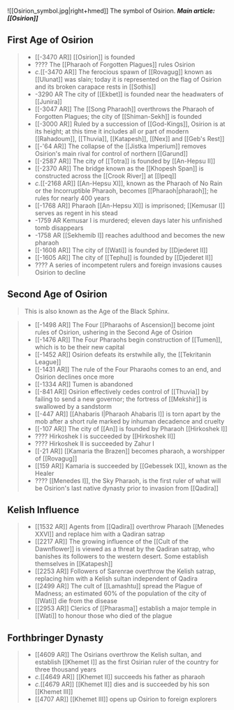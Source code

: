 ![[Osirion_symbol.jpg|right+hmed]] 
 The symbol of Osirion.
***Main article: [[Osirion]]***


## First Age of Osirion

> - [[-3470 AR]] [[Osirion]] is founded
> - ???? The [[Pharaoh of Forgotten Plagues]] rules Osirion
> - *c.*[[-3470 AR]] The ferocious spawn of [[Rovagug]] known as [[Ulunat]] was slain; today it is represented on the flag of Osirion and its broken carapace rests in [[Sothis]]
> - -3290 AR The city of [[Ekbet]] is founded near the headwaters of [[Junira]]
> - [[-3047 AR]] The [[Song Pharaoh]] overthrows the Pharaoh of Forgotten Plagues; the city of [[Shiman-Sekh]] is founded
> - [[-3000 AR]] Ruled by a succession of [[God-Kings]], Osirion is at its height; at this time it includes all or part of modern [[Rahadoum]], [[Thuvia]], [[Katapesh]], [[Nex]] and [[Geb's Rest]]
> - [[-'64 AR]] The collapse of the [[Jistka Imperium]] removes Osirion's main rival for control of northern [[Garund]]
> - [[-2587 AR]] The city of [[Totra]] is founded by [[An-Hepsu II]]
> - [[-2370 AR]] The bridge known as the [[Khopesh Span]] is constructed across the [[Crook River]] at [[Ipeq]]
> - *c.*[[-2168 AR]] [[An-Hepsu XI]], known as the Pharaoh of No Rain or the Incorruptible Pharaoh, becomes [[Pharaoh|pharaoh]]; he rules for nearly 400 years
> - [[-1768 AR]] Pharaoh [[An-Hepsu XI]] is imprisoned; [[Kemusar I]] serves as regent in his stead
> - -1759 AR Kemusar I is murdered; eleven days later his unfinished tomb disappears
> - -1758 AR [[Sekhemib I]] reaches adulthood and becomes the new pharaoh
> - [[-1608 AR]] The city of [[Wati]] is founded by [[Djederet II]]
> - [[-1605 AR]] The city of [[Tephu]] is founded by [[Djederet II]]
> - ???? A series of incompetent rulers and foreign invasions causes Osirion to decline

## Second Age of Osirion

> This is also known as the Age of the Black Sphinx.

> - [[-1498 AR]] The Four [[Pharaohs of Ascension]] become joint rules of Osirion, ushering in the Second Age of Osirion
> - [[-1476 AR]] The Four Pharaohs begin construction of [[Tumen]], which is to be their new capital
> - [[-1452 AR]] Osirion defeats its erstwhile ally, the [[Tekritanin League]]
> - [[-1431 AR]] The rule of the Four Pharaohs comes to an end, and Osirion declines once more
> - [[-1334 AR]] Tumen is abandoned
> - [[-841 AR]] Osirion effectively cedes control of [[Thuvia]] by failing to send a new governor; the fortress of [[Mekshir]] is swallowed by a sandstorm
> - [[-447 AR]] [[Ahabaris I|Pharaoh Ahabaris I]] is torn apart by the mob after a short rule marked by inhuman decadence and cruelty
> - [[-107 AR]] The city of [[An]] is founded by Pharaoh [[Hirkoshek I]]
> - ???? Hirkoshek I is succeeded by [[Hirkoshek II]]
> - ???? Hirkoshek II is succeeded by Zahur I
> - [[-21 AR]] [[Kamaria the Brazen]] becomes pharaoh, a worshipper of [[Rovagug]]
> - [[159 AR]] Kamaria is succeeded by [[Gebessek IX]], known as the Healer
> - ???? [[Menedes I]], the Sky Pharaoh, is the first ruler of what will be Osirion's last native dynasty prior to invasion from [[Qadira]]

## Kelish Influence

> - [[1532 AR]] Agents from [[Qadira]] overthrow Pharaoh [[Menedes XXVI]] and replace him with a Qadiran satrap
> - [[2217 AR]] The growing influence of the [[Cult of the Dawnflower]] is viewed as a threat by the Qadiran satrap, who banishes its followers to the western desert. Some establish themselves in [[Katapesh]]
> - [[2253 AR]] Followers of Sarenrae overthrow the Kelish satrap, replacing him with a Kelish sultan independent of Qadira
> - [[2499 AR]] The cult of [[Lamashtu]] spread the Plague of Madness; an estimated 60% of the population of the city of [[Wati]] die from the disease
> - [[2953 AR]] Clerics of [[Pharasma]] establish a major temple in [[Wati]] to honour those who died of the plague

## Forthbringer Dynasty

> - [[4609 AR]] The Osirians overthrow the Kelish sultan, and establish [[Khemet I]] as the first Osirian ruler of the country for three thousand years
> - *c.*[[4649 AR]] [[Khemet II]] succeeds his father as pharaoh
> - *c.*[[4679 AR]] [[Khemet II]] dies and is succeeded by his son [[Khemet III]]
> - [[4707 AR]] [[Khemet III]] opens up Osirion to foreign explorers






